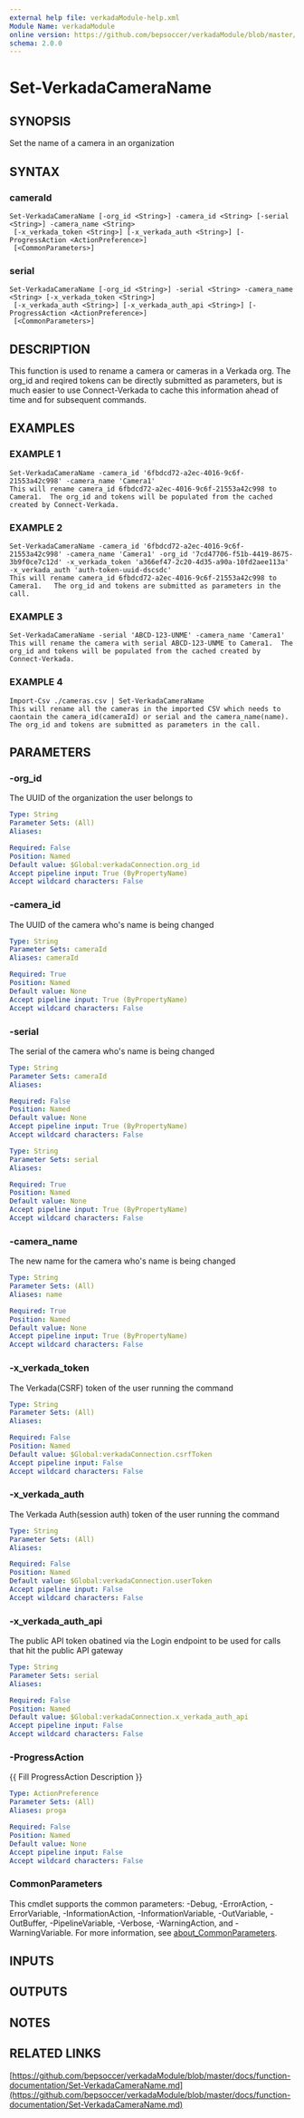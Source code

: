 ```yaml
---
external help file: verkadaModule-help.xml
Module Name: verkadaModule
online version: https://github.com/bepsoccer/verkadaModule/blob/master/docs/function-documentation/Set-VerkadaCameraName.md
schema: 2.0.0
---
```


# Set-VerkadaCameraName

## SYNOPSIS
Set the name of a camera in an organization

## SYNTAX

### cameraId
```
Set-VerkadaCameraName [-org_id <String>] -camera_id <String> [-serial <String>] -camera_name <String>
 [-x_verkada_token <String>] [-x_verkada_auth <String>] [-ProgressAction <ActionPreference>]
 [<CommonParameters>]
```

### serial
```
Set-VerkadaCameraName [-org_id <String>] -serial <String> -camera_name <String> [-x_verkada_token <String>]
 [-x_verkada_auth <String>] [-x_verkada_auth_api <String>] [-ProgressAction <ActionPreference>]
 [<CommonParameters>]
```

## DESCRIPTION
This function is used to rename a camera or cameras in a Verkada org.
The org_id and reqired tokens can be directly submitted as parameters, but is much easier to use Connect-Verkada to cache this information ahead of time and for subsequent commands.

## EXAMPLES

### EXAMPLE 1
```
Set-VerkadaCameraName -camera_id '6fbdcd72-a2ec-4016-9c6f-21553a42c998' -camera_name 'Camera1'
This will rename camera_id 6fbdcd72-a2ec-4016-9c6f-21553a42c998 to Camera1.  The org_id and tokens will be populated from the cached created by Connect-Verkada.
```

### EXAMPLE 2
```
Set-VerkadaCameraName -camera_id '6fbdcd72-a2ec-4016-9c6f-21553a42c998' -camera_name 'Camera1' -org_id '7cd47706-f51b-4419-8675-3b9f0ce7c12d' -x_verkada_token 'a366ef47-2c20-4d35-a90a-10fd2aee113a' -x_verkada_auth 'auth-token-uuid-dscsdc'
This will rename camera_id 6fbdcd72-a2ec-4016-9c6f-21553a42c998 to Camera1.   The org_id and tokens are submitted as parameters in the call.
```

### EXAMPLE 3
```
Set-VerkadaCameraName -serial 'ABCD-123-UNME' -camera_name 'Camera1'
This will rename the camera with serial ABCD-123-UNME to Camera1.  The org_id and tokens will be populated from the cached created by Connect-Verkada.
```

### EXAMPLE 4
```
Import-Csv ./cameras.csv | Set-VerkadaCameraName  
This will rename all the cameras in the imported CSV which needs to caontain the camera_id(cameraId) or serial and the camera_name(name).  The org_id and tokens are submitted as parameters in the call.
```

## PARAMETERS

### -org_id
The UUID of the organization the user belongs to

```yaml
Type: String
Parameter Sets: (All)
Aliases:

Required: False
Position: Named
Default value: $Global:verkadaConnection.org_id
Accept pipeline input: True (ByPropertyName)
Accept wildcard characters: False
```

### -camera_id
The UUID of the camera who's name is being changed

```yaml
Type: String
Parameter Sets: cameraId
Aliases: cameraId

Required: True
Position: Named
Default value: None
Accept pipeline input: True (ByPropertyName)
Accept wildcard characters: False
```

### -serial
The serial of the camera who's name is being changed

```yaml
Type: String
Parameter Sets: cameraId
Aliases:

Required: False
Position: Named
Default value: None
Accept pipeline input: True (ByPropertyName)
Accept wildcard characters: False
```

```yaml
Type: String
Parameter Sets: serial
Aliases:

Required: True
Position: Named
Default value: None
Accept pipeline input: True (ByPropertyName)
Accept wildcard characters: False
```

### -camera_name
The new name for the camera who's name is being changed

```yaml
Type: String
Parameter Sets: (All)
Aliases: name

Required: True
Position: Named
Default value: None
Accept pipeline input: True (ByPropertyName)
Accept wildcard characters: False
```

### -x_verkada_token
The Verkada(CSRF) token of the user running the command

```yaml
Type: String
Parameter Sets: (All)
Aliases:

Required: False
Position: Named
Default value: $Global:verkadaConnection.csrfToken
Accept pipeline input: False
Accept wildcard characters: False
```

### -x_verkada_auth
The Verkada Auth(session auth) token of the user running the command

```yaml
Type: String
Parameter Sets: (All)
Aliases:

Required: False
Position: Named
Default value: $Global:verkadaConnection.userToken
Accept pipeline input: False
Accept wildcard characters: False
```

### -x_verkada_auth_api
The public API token obatined via the Login endpoint to be used for calls that hit the public API gateway

```yaml
Type: String
Parameter Sets: serial
Aliases:

Required: False
Position: Named
Default value: $Global:verkadaConnection.x_verkada_auth_api
Accept pipeline input: False
Accept wildcard characters: False
```

### -ProgressAction
{{ Fill ProgressAction Description }}

```yaml
Type: ActionPreference
Parameter Sets: (All)
Aliases: proga

Required: False
Position: Named
Default value: None
Accept pipeline input: False
Accept wildcard characters: False
```

### CommonParameters
This cmdlet supports the common parameters: -Debug, -ErrorAction, -ErrorVariable, -InformationAction, -InformationVariable, -OutVariable, -OutBuffer, -PipelineVariable, -Verbose, -WarningAction, and -WarningVariable. For more information, see [about_CommonParameters](http://go.microsoft.com/fwlink/?LinkID=113216).

## INPUTS

## OUTPUTS

## NOTES

## RELATED LINKS

[https://github.com/bepsoccer/verkadaModule/blob/master/docs/function-documentation/Set-VerkadaCameraName.md](https://github.com/bepsoccer/verkadaModule/blob/master/docs/function-documentation/Set-VerkadaCameraName.md)

